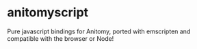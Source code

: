 # anitomyscript

Pure javascript bindings for Anitomy, ported with emscripten and compatible with the browser or Node!
